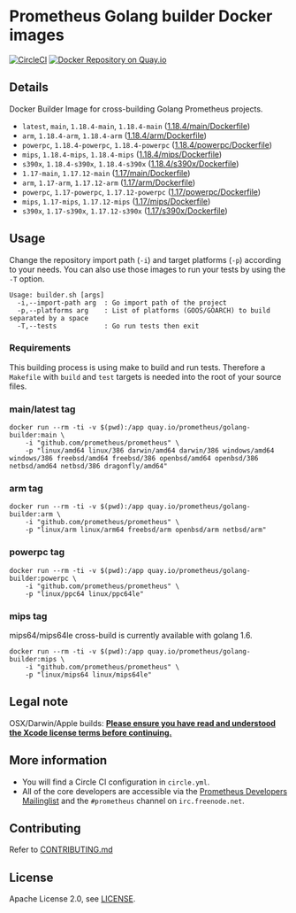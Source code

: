 # Prometheus Golang builder Docker images

[![CircleCI](https://circleci.com/gh/prometheus/golang-builder/tree/master.svg?style=shield)][circleci]
[![Docker Repository on Quay.io](https://quay.io/repository/prometheus/golang-builder/status)][quayio]

## Details

Docker Builder Image for cross-building Golang Prometheus projects.

- `latest`, `main`, `1.18.4-main`, `1.18.4-main` ([1.18.4/main/Dockerfile](1.18.4/main/Dockerfile))
- `arm`, `1.18.4-arm`, `1.18.4-arm` ([1.18.4/arm/Dockerfile](1.18.4/arm/Dockerfile))
- `powerpc`, `1.18.4-powerpc`, `1.18.4-powerpc` ([1.18.4/powerpc/Dockerfile](1.18.4/powerpc/Dockerfile))
- `mips`, `1.18.4-mips`, `1.18.4-mips` ([1.18.4/mips/Dockerfile](1.18.4/mips/Dockerfile))
- `s390x`, `1.18.4-s390x`, `1.18.4-s390x` ([1.18.4/s390x/Dockerfile](1.18.4/s390x/Dockerfile))
- `1.17-main`, `1.17.12-main` ([1.17/main/Dockerfile](1.17/main/Dockerfile))
- `arm`, `1.17-arm`, `1.17.12-arm` ([1.17/arm/Dockerfile](1.17/arm/Dockerfile))
- `powerpc`, `1.17-powerpc`, `1.17.12-powerpc` ([1.17/powerpc/Dockerfile](1.17/powerpc/Dockerfile))
- `mips`, `1.17-mips`, `1.17.12-mips` ([1.17/mips/Dockerfile](1.17/mips/Dockerfile))
- `s390x`, `1.17-s390x`, `1.17.12-s390x` ([1.17/s390x/Dockerfile](1.17/s390x/Dockerfile))

## Usage

Change the repository import path (`-i`) and target platforms (`-p`) according to your needs.
You can also use those images to run your tests by using the `-T` option.

```
Usage: builder.sh [args]
  -i,--import-path arg  : Go import path of the project
  -p,--platforms arg    : List of platforms (GOOS/GOARCH) to build separated by a space
  -T,--tests            : Go run tests then exit
```

### Requirements

This building process is using make to build and run tests.
Therefore a `Makefile` with `build` and `test` targets is needed into the root of your source files.

### main/latest tag

```
docker run --rm -ti -v $(pwd):/app quay.io/prometheus/golang-builder:main \
    -i "github.com/prometheus/prometheus" \
    -p "linux/amd64 linux/386 darwin/amd64 darwin/386 windows/amd64 windows/386 freebsd/amd64 freebsd/386 openbsd/amd64 openbsd/386 netbsd/amd64 netbsd/386 dragonfly/amd64"
```

### arm tag

```
docker run --rm -ti -v $(pwd):/app quay.io/prometheus/golang-builder:arm \
    -i "github.com/prometheus/prometheus" \
    -p "linux/arm linux/arm64 freebsd/arm openbsd/arm netbsd/arm"
```

### powerpc tag

```
docker run --rm -ti -v $(pwd):/app quay.io/prometheus/golang-builder:powerpc \
    -i "github.com/prometheus/prometheus" \
    -p "linux/ppc64 linux/ppc64le"
```

### mips tag

mips64/mips64le cross-build is currently available with golang 1.6.

```
docker run --rm -ti -v $(pwd):/app quay.io/prometheus/golang-builder:mips \
    -i "github.com/prometheus/prometheus" \
    -p "linux/mips64 linux/mips64le"
```

## Legal note

OSX/Darwin/Apple builds:
**[Please ensure you have read and understood the Xcode license
   terms before continuing.](https://www.apple.com/legal/sla/docs/xcode.pdf)**

## More information

  * You will find a Circle CI configuration in `circle.yml`.
  * All of the core developers are accessible via the [Prometheus Developers Mailinglist](https://groups.google.com/forum/?fromgroups#!forum/prometheus-developers) and the `#prometheus` channel on `irc.freenode.net`.

## Contributing

Refer to [CONTRIBUTING.md](CONTRIBUTING.md)

## License

Apache License 2.0, see [LICENSE](LICENSE).

[quayio]: https://quay.io/repository/prometheus/golang-builder
[circleci]: https://circleci.com/gh/prometheus/golang-builder

